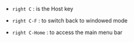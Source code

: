 - `right C` : is the Host key

- `right C-F` : to switch back to windowed mode
- `right C-Home` : to access the main menu bar

